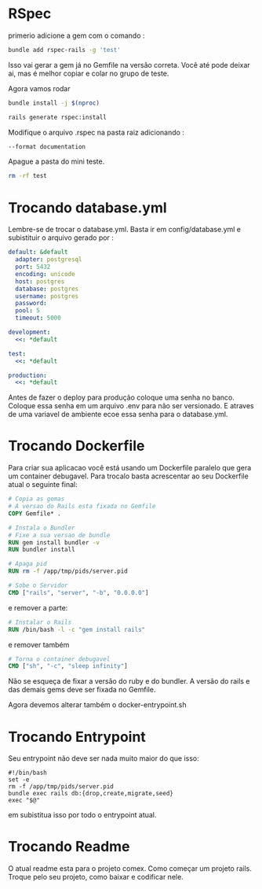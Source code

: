 # RSpec
primerio adicione a gem com o comando :
```bash
bundle add rspec-rails -g 'test'
```
Isso vai gerar a gem já no Gemfile na versão correta. Você até pode deixar ai, mas é melhor copiar e colar no grupo de teste.

Agora vamos rodar
```bash
bundle install -j $(nproc)
```
```bash
rails generate rspec:install
```
Modifique o arquivo .rspec na pasta raiz adicionando :
```bash
--format documentation
```
Apague a pasta do mini teste.
```bash
rm -rf test
```
# Trocando database.yml
Lembre-se de trocar o database.yml. Basta ir em config/database.yml e subistituir o arquivo gerado por :
```yaml
default: &default
  adapter: postgresql
  port: 5432
  encoding: unicode
  host: postgres
  database: postgres
  username: postgres
  password:
  pool: 5
  timeout: 5000

development:
  <<: *default

test:
  <<: *default

production:
  <<: *default
```
Antes de fazer o deploy para produção coloque uma senha no banco. Coloque essa senha em um arquivo .env para não ser versionado. E atraves de uma variavel de ambiente ecoe essa senha para o database.yml.
# Trocando Dockerfile
Para criar sua aplicacao você está usando um Dockerfile paralelo que gera um container debugavel. Para trocalo basta acrescentar ao seu Dockerfile atual o seguinte final:

```Dockerfile
# Copia as gemas
# A versao do Rails esta fixada no Gemfile
COPY Gemfile* .

# Instala o Bundler
# Fixe a sua versao de bundle
RUN gem install bundler -v
RUN bundler install

# Apaga pid
RUN rm -f /app/tmp/pids/server.pid

# Sobe o Servidor
CMD ["rails", "server", "-b", "0.0.0.0"]
```
e remover a parte:
```Dockerfile
# Instalar o Rails
RUN /bin/bash -l -c "gem install rails"

```
e remover também
```Dockerfile
# Torna o container debugavel
CMD ["sh", "-c", "sleep infinity"]

```
Não se esqueça de fixar a versão do ruby e do bundler. A versão do rails e das demais gems deve ser fixada no Gemfile.

Agora devemos alterar também o docker-entrypoint.sh
# Trocando Entrypoint
Seu entrypoint não deve ser nada muito maior do que isso:
```shell
#!/bin/bash
set -e
rm -f /app/tmp/pids/server.pid
bundle exec rails db:{drop,create,migrate,seed}
exec "$@"
```
em subistitua isso por todo o entrypoint atual.
# Trocando Readme
O atual readme esta para o projeto comex. Como começar um projeto rails. Troque pelo seu projeto, como baixar e codificar nele.
